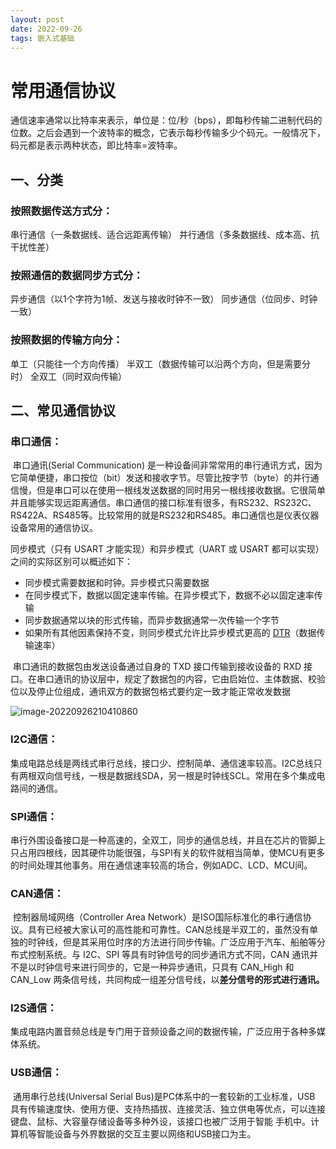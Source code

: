 ```yaml
---
layout: post
date: 2022-09-26
tags: 嵌入式基础  
---
```


# 常用通信协议



​		通信速率通常以比特率来表示，单位是：位/秒（bps），即每秒传输二进制代码的位数。之后会遇到一个波特率的概念，它表示每秒传输多少个码元。一般情况下，码元都是表示两种状态，即比特率=波特率。

## 一、分类

### **按照数据传送方式分：**

串行通信（一条数据线、适合远距离传输）
并行通信（多条数据线、成本高、抗干扰性差）

### **按照通信的数据同步方式分：**

异步通信（以1个字符为1帧、发送与接收时钟不一致）
同步通信（位同步、时钟一致）

### **按照数据的传输方向分：**

单工（只能往一个方向传播）
半双工（数据传输可以沿两个方向，但是需要分时）
全双工（同时双向传输）

## 二、常见通信协议

### **串口通信：**

​		串口通讯(Serial Communication) 是一种设备间非常常用的串行通讯方式，因为它简单便捷，串口按位（bit）发送和接收字节。尽管比按字节（byte）的并行通信慢，但是串口可以在使用一根线发送数据的同时用另一根线接收数据。它很简单并且能够实现远距离通信。串口通信的接口标准有很多，有RS232、RS232C、RS422A、RS485等。比较常用的就是RS232和RS485。串口通信也是仪表仪器设备常用的通信协议。



同步模式（只有 USART 才能实现）和异步模式（UART 或 USART 都可以实现）之间的实际区别可以概述如下：

- 同步模式需要数据和时钟。异步模式只需要数据
- 在同步模式下，数据以固定速率传输。在异步模式下，数据不必以固定速率传输
- 同步数据通常以块的形式传输，而异步数据通常一次传输一个字节
- 如果所有其他因素保持不变，则同步模式允许比异步模式更高的 [DTR](https://www.techtarget.com/searchunifiedcommunications/definition/data-transfer-rate)（数据传输速率）



​		串口通讯的数据包由发送设备通过自身的 TXD 接口传输到接收设备的 RXD 接口。在串口通讯的协议层中，规定了数据包的内容，它由启始位、主体数据、校验位以及停止位组成，通讯双方的数据包格式要约定一致才能正常收发数据

![image-20220926210410860](C:\Users\zxr021109\AppData\Roaming\Typora\typora-user-images\image-20220926210410860.png)



### **I2C通信：**

​		集成电路总线是两线式串行总线，接口少、控制简单、通信速率较高。I2C总线只有两根双向信号线，一根是数据线SDA，另一根是时钟线SCL。常用在多个集成电路间的通信。



### **SPI通信：**

​		串行外围设备接口是一种高速的，全双工，同步的通信总线，并且在芯片的管脚上只占用四根线，因其硬件功能很强，与SPI有关的软件就相当简单，使MCU有更多的时间处理其他事务。用在通信速率较高的场合，例如ADC、LCD、MCU间。



### **CAN通信：**

​		控制器局域网络（Controller Area Network）是ISO国际标准化的串行通信协议。具有已经被大家认可的高性能和可靠性。CAN总线是半双工的，虽然没有单独的时钟线，但是其采用位时序的方法进行同步传输。广泛应用于汽车、船舶等分布式控制系统。与 I2C、SPI 等具有时钟信号的同步通讯方式不同，CAN 通讯并不是以时钟信号来进行同步的，它是一种异步通讯，只具有 CAN_High 和 CAN_Low 两条信号线，共同构成一组差分信号线，以**差分信号的形式进行通讯。**



### **I2S通信：**

​		集成电路内置音频总线是专门用于音频设备之间的数据传输，广泛应用于各种多媒体系统。



### **USB通信：**

​		通用串行总线(Universal Serial Bus)是PC体系中的一套较新的工业标准，USB 具有传输速度快、使用方便、支持热插拔、连接灵活、独立供电等优点，可以连接键盘、鼠标、大容量存储设备等多种外设，该接口也被广泛用于智能 手机中。计算机等智能设备与外界数据的交互主要以网络和USB接口为主。